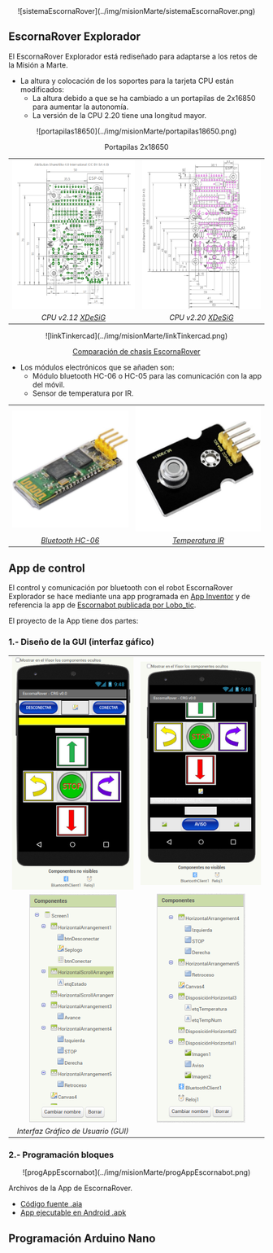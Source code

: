 <center>
![sistemaEscornaRover](../img/misionMarte/sistemaEscornaRover.png)

</center>

## **EscornaRover Explorador**
El EscornaRover Explorador está rediseñado para adaptarse a los retos de la Misión a Marte.

* La altura y colocación de los soportes para la tarjeta CPU están modificados:
    * La altura debido a que se ha cambiado a un portapilas de 2x16850 para aumentar la autonomía.
    * La versión de la CPU 2.20 tiene una longitud mayor.

<center>
![portapilas18650](../img/misionMarte/portapilas18650.png)

Portapilas 2x18650
</center>
    
<center>

|    |    |
| :-:| :-:|
| ![tamanoCPU2_12](../img/misionMarte/tamanoCPU2_12.png) | ![tamanoCPU2_20](../img/misionMarte/tamanoCPU2_20.png) |
| _CPU v2.12 [XDeSiG](https://github.com/xdesig/escornabot-electronics/blob/master/Electronics/EscornaCPU/2.x/2.12/Caracteristicas_CPU2_12_es.pdf)_ | _CPU v2.20 [XDeSiG](https://github.com/xdesig/escornabot-electronics/blob/master/Electronics/EscornaCPU/2.x/2.20/Escorna_CPU_2_20_Measures.png)_ |

</center>

<center>
![linkTinkercad](../img/misionMarte/linkTinkercad.png)

[Comparación de chasis EscornaRover](https://www.tinkercad.com/things/2zMozfIr76i)
</center>

* Los módulos electrónicos que se añaden son:
    * Módulo bluetooth HC-06 o HC-05 para las comunicación con la app del móvil.
    * Sensor de temperatura por IR.

<center>

|    |    |
| :-:| :-:|
| ![bluetooth-hc-06](../img/misionMarte/bluetooth-hc-06.jpg) | ![tempIR](../img/misionMarte/tempIR.jpg) |
| _[Bluetooth HC-06](https://shop.innovadidactic.com/es/standard-perifericos/648-keyestudio-modulo-bluetooth-hc-06.html)_ | _[Temperatura IR](https://shop.innovadidactic.com/es/standard-sensores/756-keyestudio-sensor-de-temperatura-infrarojo-sin-contacto-mlx90614.html)_ |

</center>

## **App de control**
El control y comunicación por bluetooth con el robot EscornaRover Explorador se hace mediante una app programada en [App Inventor](http://ai2.appinventor.mit.edu) y de referencia la app de [Escornabot publicada por Lobo_tic](http://ceipmiskatonic.blogspot.com/2015/04/controlar-el-escornabot-por-bluetooth.html).

El proyecto de la App tiene dos partes:
### **1.- Diseño de la GUI (interfaz gáfico)**
<center>

|    |    |
| :-:| :-:|
| ![gui01appEscornaRover](../img/misionMarte/gui01appEscornaRover.png) | ![gui02appEscornaRover](../img/misionMarte/gui02appEscornaRover.png) |
| ![gui01compEscornaRover](../img/misionMarte/gui01compEscornaRover.png) | ![gui02compEscornaRover](../img/misionMarte/gui02compEscornaRover.png) |
| _Interfaz Gráfico de Usuario (GUI)_ |

</center>

### **2.- Programación bloques**
<center>
![progAppEscornabot](../img/misionMarte/progAppEscornabot.png)
</center>

Archivos de la App de EscornaRover.

* [Código fuente .aia](../misionMarte/escornaRover03.aia)
* [App ejecutable en Android .apk](../misionMarte/escornaRover03.apk)

## **Programación Arduino Nano**

